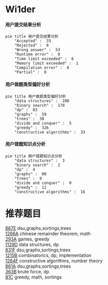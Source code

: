 # Wi1der

<!-- tabs:start -->



#### **用户提交结果分析**

```mermaid
pie title 用户提交结果分析
    "Accepted" :  33
    "Rejected" :  0
    "Wrong answer" :  53
    "Runtime error" :  0
    "Time limit exceeded" :  6
    "Memory limit exceeded" :  1
    "Compilation error" :  0
    "Partial" :  0
```

#### **用户做题类型偏好分析**

```mermaid
pie title 用户做题类型偏好分析
    "data structures" :  280
    "binary search" :  170
    "dp" :  83
    "graphs" :  59
    "trees" :  30
    "divide and conquer" :  5
    "greedy" :  326
    "constructive algorithms" :  33
```
#### **用户错题知识点分析**

```mermaid
pie title 用户错题知识点分析
    "data structures" :  3
    "binary search" :  2
    "dp" :  4
    "graphs" :  00
    "trees" :  0
    "divide and conquer" :  0
    "greedy" :  12
    "constructive algorithms" :  16
```



<!-- tabs:end -->
# 推荐题目
[867E](https://codeforces.com/contest/867/problem/E)		dsu,graphs,sortings,trees		  
[1266A](https://codeforces.com/contest/1266/problem/A)		chinese remainder theorem,
                        math		  
[293A](https://codeforces.com/contest/293/problem/A)		games,
                        greedy		  
[1129D](https://codeforces.com/contest/1129/problem/D)		data structures,
                        dp		  
[831F](https://codeforces.com/contest/831/problem/F)		dsu,graphs,sortings,trees		  
[1215B](https://codeforces.com/contest/1215/problem/B)		combinatorics,
                        dp,
                        implementation		  
[1264F](https://codeforces.com/contest/1264/problem/F)		constructive algorithms,
                        number theory		  
[861A](https://codeforces.com/contest/861/problem/A)		dsu,graphs,sortings,trees		  
[363B](https://codeforces.com/contest/363/problem/B)		brute force,
                        dp		  
[81C](https://codeforces.com/contest/81/problem/C)		greedy,
                        math,
                        sortings		  
